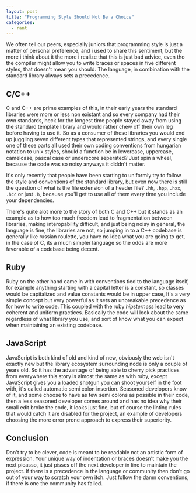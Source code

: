 ```yaml
---
layout: post
title: "Programming Style Should Not Be a Choice"
categories:
  - rant
---
```


We often tell our peers, especially juniors that programming style is just a matter of personal preference, and i used to share this sentiment, but the more i think about it the more i realize that this is just bad advice, even tho the compiler might allow you to write braces or spaces in five different styles, that doesn't mean you should. The language, in combination with the standard library always sets a precedence.

## C/C++
C and C++ are prime examples of this, in their early years the standard libraries were more or less non existant and so every company had their own standards, heck for the longest time people stayed away from using the standard template library and would rather chew off their own leg before having to use it. So as a consumer of these libraries you would end up juggling seven different types that represented strings, and every single one of these parts all used their own coding conventions from hungarian notation to unix styles, should a function be in lowercase, uppercase, camelcase, pascal case or underscore seperated? Just spin a wheel, because the code was so noisy anyways it diddn't matter.

It's only recently that people have been starting to uniformly try to follow the style and conventions of the standard library, but even now there is still the question of what is the file extension of a header file? `.hh`, `.hpp`, `.hxx`, `.hcc` or just `.h`, because you'll get to use all of them every time you include your dependencies.

There's quite alot more to the story of both C and C++ but it stands as an example as to how too much freedom lead to fragmentation between libraries, making interopability difficult, and just being noisy in general, the language is fine, the libraries are not, so jumping in to a C++ codebase is generally like russian roulette, you have no idea what you are going to get, in the case of C, its a much simpler language so the odds are more favorable of a codebase being decent.

## Ruby
Ruby on the other hand came in with conventions tied to the language itself, for example anything starting with a capital letter is a constant, so classes would be capitalized and value constants would be in upper case, It's a very simple concept but very powerful as it sets an unbreakable precedence as for how to write code. This coupled with the ruby *hipsterness* lead to very coherent and uniform practices. Basically the code will look about the same regardless of what library you use, and sort of know what you can expect when maintaining an existing codebase.

## JavaScript
JavaScript is both kind of old and kind of new, obviously the web isn't exactly new but the library ecosystem surrounding node is only a couple of years old. So it has the advantage of being able to cherry pick practices from everywhere this story is almost the same as with ruby, except JavaScript gives you a loaded shotgun you can shoot yourself in the foot with, it's called automatic semi colon insertion. Seasoned developers know of it, and some choose to have as few semi colons as possible in their code, then a less seasoned developer comes around and has no idea why their small edit broke the code, it looks just fine, but of course the linting rules that would catch it are disabled for the project, an example of developers choosing the more error prone approach to express their superiority.

## Conclusion
Don't try to be clever, code is meant to be readable not an artistic form of expression. Your unique way of indentation or braces doesn't make you the next picasso, it just pisses off the next developer in line to maintain the project. If there is a precedence in the language or community then don't go out of your way to scratch your own itch. Just follow the damn conventions, if there is one the community has failed.
